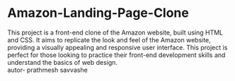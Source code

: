 # Amazon-Landing-Page-Clone
This project is a front-end clone of the Amazon website, built using HTML and CSS. It aims to replicate the look and feel of the Amazon website, providing a visually appealing and responsive user interface. This project is perfect for those looking to practice their front-end development skills and understand the basics of web design.
<br>
autor- prathmesh savvashe
